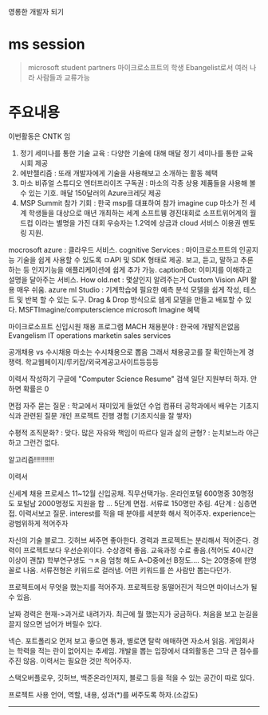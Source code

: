 영롱한 개발자 되기

# ms session
> microsoft student partners
    마이크로소프트의 학생 Ebangelist로서 여러 나라 사람들과 교류가능
# 주요내용
이번활동은 CNTK 임
1. 정기 세미나를 통한 기술 교육 : 다양한 기술에 대해 매달 정기 세미나를 통한 교육시회 제공
2. 에반젤리즘 : 또래 개발자에게 기술을 사용해보고 소개하는 활동
혜택
 1. 마소 비쥬얼 스튜디오 엔터프라이즈 구독권 : 마소의 각종 상용 제품들을 사용해 볼 수 있는 기호. 매달 150달러의  Azure크레딧 제공
2. MSP Summit 참가 기회 : 한국 msp를 대표하여 참가
imagine cup
마소가 전 세계 학생들을 대상으로 매년 개최하는 세계 소프트웽 경진대회로 소프트위어계의 월드컵 이라는 별명을 가진 대회
우승자는 1.2억에 상금과 cloud 서비스 이용권 멘토링 지원.

mocrosoft azure : 클라우드 서비스. 
cognitive Services : 마이크로소프트의 인공지능 기술을 쉽게 사용할 수 있도록 ㅁAPI 및 SDK 형태로 제공. 보고, 듣고, 말하고 추론하는 등 인지기능을 애플리케이션에 쉽게 추가 가능. captionBot: 이미지를 이해하고 설명을 달아주는 서비스. How old.net : 몇살인지 알려주는거
Custom Vision API 활용  매우 쉬움.
azure ml Studio : 기계학습에 필요한 예측 분석 모델을 쉽게 작성, 테스트 및 반복 할 수 있는 도구. Drag & Drop 방식으로 쉡게 모델을 만들고 배포할 수 있다.
MSFTImagine/computerscience
microsoft Imagine 혜택 

마이크로소프트 신입시원 채용 프로그램 MACH
채용분야 : 한국에 개발직은없음
Evangelism
IT
operations
marketin
sales
services

공개채용 vs 수시채용
마소는 수시채용으로 뽑음 그래서 채용공고를 잘 확인하는게 경쟁력. 학교웹페이지/루키잡/외국계공고사이트등등등

이력서 작성하기
구글에 "Computer Science Resume" 검색
일단 지원부터 하자. 안하면 확률은 0

면접
자주 묻는 질문 :
학교에서 재미있게 들었던 수업
컴퓨터 공학과에서 배우는 기초지식과 관련된 질문
개인 프로젝트 진행 경험
(기초지식을 잘 쌓자)

수평적 조직문화? : 맞다. 많은 자유와 책임이 따르다
일과 삶의 균형? : 눈치보느라 야근하고 그런건 없다.

알고리즘!!!!!!!!!!


이력서

신세계 채용 프로세스 11~12월 신입공채. 직무선택가능. 온라인포털 600명중 30명정도 포털남 2000명정도 지원을 함 ... 5단계 면접. 서류로 150명만 추림. 4단계 : 심층면접. 이력서보고 질문. 
interest를 적을 때 분야를 세분화 해서 적어주자.
experience는 광범위하게 적어주자

자신의 기술 블로그. 깃허브 써주면 좋아한다.
경력과 프로젝트는 분리해서 적어준다.
경력이 프로젝트보다 우선순위이다.
수상경력 좋음.
교육과정 수료 좋음.(적어도 40시간이상이 괜찮)
학부연구생도 ㄱㅊ음
엄청 해도 A~D중에선 B정도.... S는 20명중에 한명꼴로 나옴.
서류전형은 키워드로 걸러냄. 어떤 키워드를 쓴 사람만 뽑는다던가.

프로젝트에서 무엇을 했는지를 적어주자.
프로젝트랑 동떨어진거 적으면 마이너스가 될 수 있음.

날짜 경력은 현재->과거로 내려가자. 최근에 뭘 했는지가 궁금하다. 처음을 보고 눈길을 끌지 않으면 넘어가 버릴수 있다.

넥슨. 포트폴리오 먼저 보고 좋으면 통과, 별로면 탈락 애매하면 자소서 읽음.
게임회사는 학력을 적는 란이 없어지는 추세임. 
개발을 뽑는 입장에서 대외활동은 그닥 큰 점수를 주진 않음.
이력서는 필요한 것만 적어주자.

스택오버플로우, 깃허브, 백준온라인저지, 블로그 등을 적을 수 있는 공간이 따로 있다.

프로젝트 사용 언어, 역할, 내용, 성과(*)를 써주도록 하자.(소감도)


--------------------------------------------------------------------------


